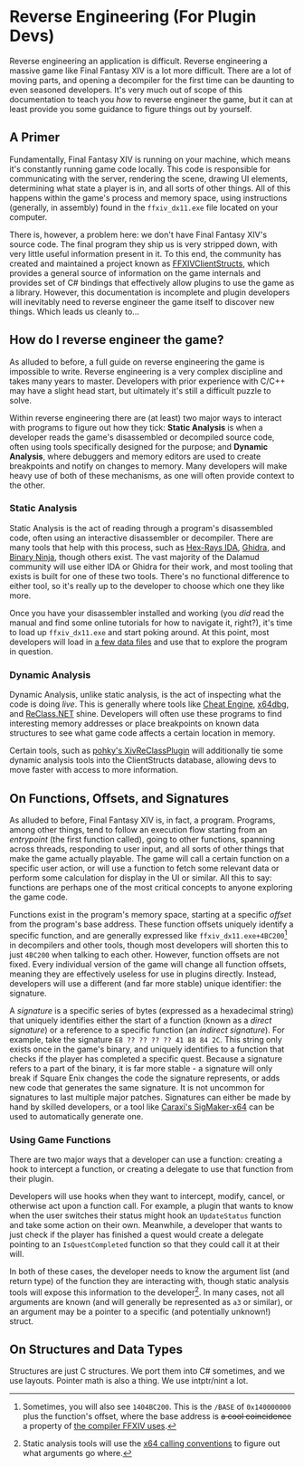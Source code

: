 <!--lint disable final-definition-->

# Reverse Engineering (For Plugin Devs)

Reverse engineering an application is difficult. Reverse engineering a massive
game like Final Fantasy XIV is a lot more difficult. There are a lot of moving
parts, and opening a decompiler for the first time can be daunting to even
seasoned developers. It's very much out of scope of this documentation to teach
you _how_ to reverse engineer the game, but it can at least provide you some
guidance to figure things out by yourself.

## A Primer

Fundamentally, Final Fantasy XIV is running on your machine, which means it's
constantly running game code locally. This code is responsible for communicating
with the server, rendering the scene, drawing UI elements, determining what
state a player is in, and all sorts of other things. All of this happens within
the game's process and memory space, using instructions (generally, in assembly)
found in the `ffxiv_dx11.exe` file located on your computer.

There is, however, a problem here: we don't have Final Fantasy XIV's source
code. The final program they ship us is very stripped down, with very little
useful information present in it. To this end, the community has created and
maintained a project known as
[FFXIVClientStructs](https://github.com/aers/FFXIVClientStructs), which provides
a general source of information on the game internals and provides set of C#
bindings that effectively allow plugins to use the game as a library. However,
this documentation is incomplete and plugin developers will inevitably need to
reverse engineer the game itself to discover new things. Which leads us cleanly
to...

## How do I reverse engineer the game?

As alluded to before, a full guide on reverse engineering the game is impossible
to write. Reverse engineering is a very complex discipline and takes many years
to master. Developers with prior experience with C/C++ may have a slight head
start, but ultimately it's still a difficult puzzle to solve.

Within reverse engineering there are (at least) two major ways to interact with
programs to figure out how they tick: **Static Analysis** is when a developer
reads the game's disassembled or decompiled source code, often using tools
specifically designed for the purpose; and **Dynamic Analysis**, where debuggers
and memory editors are used to create breakpoints and notify on changes to
memory. Many developers will make heavy use of both of these mechanisms, as one
will often provide context to the other.

### Static Analysis

Static Analysis is the act of reading through a program's disassembled code,
often using an interactive disassembler or decompiler. There are many tools that
help with this process, such as [Hex-Rays IDA][ida], [Ghidra][ghidra], and
[Binary Ninja][binja], though others exist. The vast majority of the Dalamud
community will use either IDA or Ghidra for their work, and most tooling that
exists is built for one of these two tools. There's no functional difference to
either tool, so it's really up to the developer to choose which one they like
more.

Once you have your disassembler installed and working (you _did_ read the manual
and find some online tutorials for how to navigate it, right?), it's time to
load up `ffxiv_dx11.exe` and start poking around. At this point, most developers
will load in
[a few data files](https://github.com/aers/FFXIVClientStructs/tree/main/ida) and
use that to explore the program in question.

[ida]: https://hex-rays.com/
[ghidra]: https://github.com/NationalSecurityAgency/ghidra
[binja]: https://binary.ninja/

### Dynamic Analysis

Dynamic Analysis, unlike static analysis, is the act of inspecting what the code
is doing _live_. This is generally where tools like [Cheat
Engine][cheat-engine], [x64dbg][x64dbg], and [ReClass.NET][reclass-net] shine.
Developers will often use these programs to find interesting memory addresses or
place breakpoints on known data structures to see what game code affects a
certain location in memory.

Certain tools, such as
[pohky's XivReClassPlugin](https://github.com/pohky/XivReClassPlugin) will
additionally tie some dynamic analysis tools into the ClientStructs database,
allowing devs to move faster with access to more information.

[cheat-engine]: https://www.cheatengine.org/
[x64dbg]: https://x64dbg.com/
[reclass-net]: https://github.com/ReClassNET/ReClass.NET

## On Functions, Offsets, and Signatures

As alluded to before, Final Fantasy XIV is, in fact, a program. Programs, among
other things, tend to follow an execution flow starting from an _entrypoint_
(the first function called), going to other functions, spanning across threads,
responding to user input, and all sorts of other things that make the game
actually playable. The game will call a certain function on a specific user
action, or will use a function to fetch some relevant data or perform some
calculation for display in the UI or similar. All this to say: functions are
perhaps one of the most critical concepts to anyone exploring the game code.

Functions exist in the program's memory space, starting at a specific _offset_
from the program's base address. These function offsets uniquely identify a
specific function, and are generally expressed like `ffxiv_dx11.exe+4BC200`[^1]
in decompilers and other tools, though most developers will shorten this to just
`4BC200` when talking to each other. However, function offsets are not fixed.
Every individual version of the game will change all function offsets, meaning
they are effectively useless for use in plugins directly. Instead, developers
will use a different (and far more stable) unique identifier: the signature.

A _signature_ is a specific series of bytes (expressed as a hexadecimal string)
that uniquely identifies either the start of a function (known as a _direct
signature_) or a reference to a specific function (an _indirect signature_). For
example, take the signature `E8 ?? ?? ?? ?? 41 88 84 2C`. This string only
exists once in the game's binary, and uniquely identifies to a function that
checks if the player has completed a specific quest. Because a signature refers
to a part of the binary, it is far more stable - a signature will only break if
Square Enix changes the code the signature represents, or adds new code that
generates the same signature. It is not uncommon for signatures to last multiple
major patches. Signatures can either be made by hand by skilled developers, or a
tool like [Caraxi's SigMaker-x64](https://github.com/Caraxi/SigMaker-x64) can be
used to automatically generate one.

### Using Game Functions

There are two major ways that a developer can use a function: creating a hook to
intercept a function, or creating a delegate to use that function from their
plugin.

Developers will use hooks when they want to intercept, modify, cancel, or
otherwise act upon a function call. For example, a plugin that wants to know
when the user switches their status might hook an `UpdateStatus` function and
take some action on their own. Meanwhile, a developer that wants to just check
if the player has finished a quest would create a delegate pointing to an
`IsQuestCompleted` function so that they could call it at their will.

In both of these cases, the developer needs to know the argument list (and
return type) of the function they are interacting with, though static analysis
tools will expose this information to the developer[^2]. In many cases, not all
arguments are known (and will generally be represented as `a3` or similar), or
an argument may be a pointer to a specific (and potentially unknown!) struct.

## On Structures and Data Types

Structures are just C structures. We port them into C# sometimes, and we use
layouts. Pointer math is also a thing. We use intptr/nint a lot.

[^1]:
    Sometimes, you will also see `1404BC200`. This is the `/BASE` of
    `0x140000000` plus the function's offset, where the base address is ~~a cool
    coincidence~~ a property of
    [the compiler FFXIV uses](https://learn.microsoft.com/en-us/cpp/build/reference/base-base-address?view=msvc-170).

[^2]:
    Static analysis tools will use the
    [x64 calling conventions](https://learn.microsoft.com/en-us/cpp/build/x64-calling-convention)
    to figure out what arguments go where.
